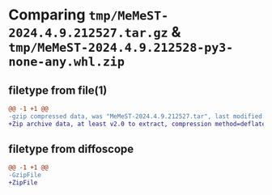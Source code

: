 # Comparing `tmp/MeMeST-2024.4.9.212527.tar.gz` & `tmp/MeMeST-2024.4.9.212528-py3-none-any.whl.zip`

## filetype from file(1)

```diff
@@ -1 +1 @@
-gzip compressed data, was "MeMeST-2024.4.9.212527.tar", last modified: Tue Apr  9 13:25:27 2024, max compression
+Zip archive data, at least v2.0 to extract, compression method=deflate
```

## filetype from diffoscope

```diff
@@ -1 +1 @@
-GzipFile
+ZipFile
```

